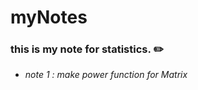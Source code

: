 # myNotes 


### this is my note for statistics. ✏️
* _note 1 : make power function for Matrix_ [](https://github.com/JoshXie0809/myNotes/blob/main/note/note_001_matrixPower.R)
